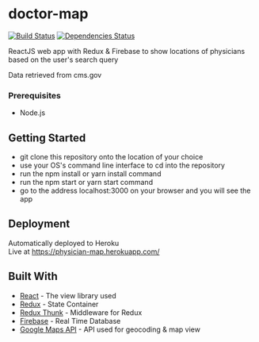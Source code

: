 # doctor-map
[![Build Status](https://travis-ci.org/nt2013/doctor-map.svg?branch=master)](https://travis-ci.org/nt2013/doctor-map) [![Dependencies Status](https://david-dm.org/nt2013/doctor-map.svg)](https://david-dm.org/nt2013/doctor-map.svg)


ReactJS web app with Redux & Firebase to show locations of physicians based on the user's search query

Data retrieved from cms.gov

### Prerequisites

- Node.js

## Getting Started

- git clone this repository onto the location of your choice
- use your OS's command line interface to cd into the repository
- run the npm install or yarn install command
- run the npm start or yarn start command
- go to the address localhost:3000 on your browser and you will see the app

## Deployment

Automatically deployed to Heroku<br/>
Live at https://physician-map.herokuapp.com/

## Built With

* [React](https://github.com/facebook/react) - The view library used
* [Redux](https://github.com/reduxjs/redux) - State Container
* [Redux Thunk](https://github.com/reduxjs/redux-thunk) - Middleware for Redux
* [Firebase](https://firebase.google.com/docs/database/) - Real Time Database
* [Google Maps API](https://cloud.google.com/maps-platform/) - API used for geocoding & map view
